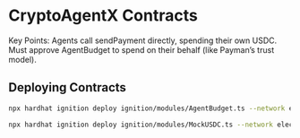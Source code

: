 # CryptoAgentX Contracts

Key Points:
Agents call sendPayment directly, spending their own USDC.
Must approve AgentBudget to spend on their behalf (like Payman’s trust model).

## Deploying Contracts

```bash
npx hardhat ignition deploy ignition/modules/AgentBudget.ts --network electroneum
``` 

```bash
npx hardhat ignition deploy ignition/modules/MockUSDC.ts --network electroneum
```
